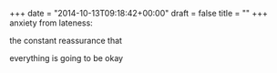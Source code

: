 +++
date = "2014-10-13T09:18:42+00:00"
draft = false
title = ""
+++
anxiety from lateness:

the constant reassurance that

everything is going to be okay
